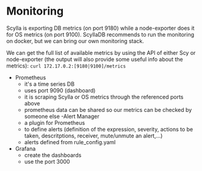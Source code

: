 # Monitoring

Scylla is exporting DB metrics (on port 9180) while a node-exporter does it for OS metrics (on port 9100). ScyllaDB recommends to run the monitoring on docker, but we can bring our own monitoring stack.

We can get the full list of available metrics by using the API of either Scy or node-exporter (the output will also provide some useful info about the metrics): `curl 172.17.0.2:[9180|9100]/metrics`

- Prometheus
    - it's a time series DB
    - uses port 9090 (dashboard)
    - it is scraping Scylla or OS metrics through the referenced ports above
    - prometheus data can be shared so our metrics can be checked by someone else
-Alert Manager
    - a plugin for Prometheus
    - to define alerts (definition of the expression, severity, actions to be taken, descritptions, receiver, mute/unmute an alert,...)
    - alerts defined from rule\_config.yaml
- Grafana
    - create the dashboards
    - use the port 3000
